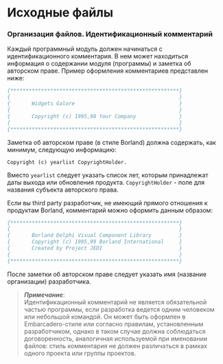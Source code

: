 # Исходные файлы

### Организация файлов. Идентификационный комментарий

Каждый программный модуль должен начинаться с идентификационного комментария. В нем может находиться информация о содержании модуля \(программы\) и заметка об авторском праве. Пример оформления комментариев представлен ниже:

```Pascal
{*******************************************************}
{                                                       }
{       Widgets Galore                                  }
{                                                       }
{       Copyright (c) 1995,98 Your Company              }
{                                                       }
{*******************************************************}
```

Заметка об авторском праве \(в стиле Borland\) должна содержать, как минимум, следующую информацию:

```
Copyright (c) yearlist CopyrightHolder.
```

Вместо `yearlist` следует указать список лет, которым принадлежат даты выхода или обновления продукта. `CopyrightHolder` - поле для названия субъекта авторского права.

Если вы third party разработчик, не имеющий прямого отношения к продуктам Borland, комментарий можно оформить данным образом:

```Pascal
{*******************************************************}
{                                                       }
{       Borland Delphi Visual Component Library         }
{       Copyright (c) 1995,99 Borland International     }
{       Created by Project JEDI                         }
{                                                       }
{*******************************************************}
```

После заметки об авторском праве следует указать имя \(название организации\) разработчика.

> _**Примечание**_:  
> Идентификационный комментарий не является обязательной частью программы, если разработка ведется одним человеком или небольшой командой. Он может быть оформлен в Embarcadero-стиле или согласно правилам, установленным разработчиком, однако в таком случае должна соблюдаться договоренность, аналогичная используемой при именовании файлов: стиль комментария не должен различаться в рамках одного проекта или группы проектов.



